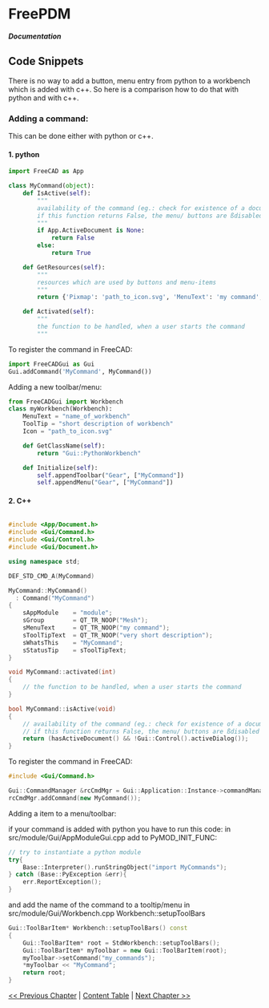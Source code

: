 # FreePDM
***Documentation***

## Code Snippets
There is no way to add a button, menu entry from python to a workbench which is added with c++. So here is a comparison how to do that with python and with c++.

### Adding a command:
This can be done either with python or c++.

#### 1. python

```python
import FreeCAD as App

class MyCommand(object):
    def IsActive(self):
        """
        availability of the command (eg.: check for existence of a document,...)
        if this function returns False, the menu/ buttons are ßdisabled (gray)
        """
        if App.ActiveDocument is None:
            return False
        else:
            return True

    def GetResources(self):
        """
        resources which are used by buttons and menu-items
        """
        return {'Pixmap': 'path_to_icon.svg', 'MenuText': 'my command', 'ToolTip': 'very short description'}

    def Activated(self):
        """
        the function to be handled, when a user starts the command
        """
```
To register the command in FreeCAD:

```python
import FreeCADGui as Gui
Gui.addCommand('MyCommand', MyCommand())
```

Adding a new toolbar/menu:
```python
from FreeCADGui import Workbench
class myWorkbench(Workbench):
    MenuText = "name_of_workbench"
    ToolTip = "short description of workbench"
    Icon = "path_to_icon.svg"

    def GetClassName(self):
        return "Gui::PythonWorkbench"

    def Initialize(self):
        self.appendToolbar("Gear", ["MyCommand"])
        self.appendMenu("Gear", ["MyCommand"])
```

#### 2. C++

```c++

#include <App/Document.h>
#include <Gui/Command.h>
#include <Gui/Control.h>
#include <Gui/Document.h>

using namespace std;

DEF_STD_CMD_A(MyCommand)

MyCommand::MyCommand()
  : Command("MyCommand")
{
    sAppModule    = "module";
    sGroup        = QT_TR_NOOP("Mesh");
    sMenuText     = QT_TR_NOOP("my command");
    sToolTipText  = QT_TR_NOOP("very short description");
    sWhatsThis    = "MyCommand";
    sStatusTip    = sToolTipText;
}

void MyCommand::activated(int)
{
    // the function to be handled, when a user starts the command
}

bool MyCommand::isActive(void)
{
    // availability of the command (eg.: check for existence of a document,...)
    // if this function returns False, the menu/ buttons are ßdisabled (gray)
    return (hasActiveDocument() && !Gui::Control().activeDialog());
}
```
To register the command in FreeCAD:

```c++
#include <Gui/Command.h>

Gui::CommandManager &rcCmdMgr = Gui::Application::Instance->commandManager();
rcCmdMgr.addCommand(new MyCommand());
```
Adding a item to a menu/toolbar:

if your command is added with python you have to run this code:
in src/module/Gui/AppModuleGui.cpp add to PyMOD_INIT_FUNC:

```c++
// try to instantiate a python module
try{
    Base::Interpreter().runStringObject("import MyCommands");
} catch (Base::PyException &err){
    err.ReportException();
}
```

and add the name of the command to a tooltip/menu in src/module/Gui/Workbench.cpp Workbench::setupToolBars


```c++
Gui::ToolBarItem* Workbench::setupToolBars() const
{
    Gui::ToolBarItem* root = StdWorkbench::setupToolBars();
    Gui::ToolBarItem* myToolbar = new Gui::ToolBarItem(root);
    myToolbar->setCommand("my_commands");
    *myToolbar << "MyCommand";
    return root;
}
```

[<< Previous Chapter](startup.md) | [Content Table](README.md) | [Next Chapter >>]()
